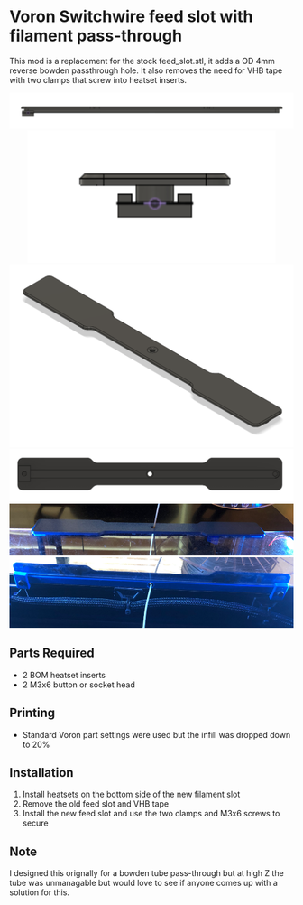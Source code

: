 # Voron Switchwire feed slot with filament pass-through

This mod is a replacement for the stock feed_slot.stl, it adds a OD 4mm reverse bowden passthrough hole. It also removes the need for VHB tape with two clamps that screw into heatset inserts.

<div align="center">
    <img src="images/CAD_front_profile.png">
    <img src="images/CAD_side_profile.png">
    <img src="images/CAD_offset_profile.png">
    <img src="images/CAD_bottom_profile.png">
</div>

<div align="center">
    <img src="images/Mounted_1.png">
    <img src="images/Mounted_2.png">
</div>

## Parts Required
 * 2 BOM heatset inserts
 * 2 M3x6 button or socket head

## Printing
- Standard Voron part settings were used but the infill was dropped down to 20%

## Installation
1. Install heatsets on the bottom side of the new filament slot
2. Remove the old feed slot and VHB tape
3. Install the new feed slot and use the two clamps and M3x6 screws to secure

## Note
I designed this orignally for a bowden tube pass-through but at high Z the tube was unmanagable but would love to see if anyone comes up with a solution for this. 